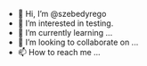 - 👋 Hi, I’m @szebedyrego
- 👀 I’m interested in testing.
- 🌱 I’m currently learning ...
- 💞️ I’m looking to collaborate on ...
- 📫 How to reach me ...

<!---
szebedyrego/szebedyrego is a ✨ special ✨ repository because its `README.md` (this file) appears on your GitHub profile.
You can click the Preview link to take a look at your changes.
--->
